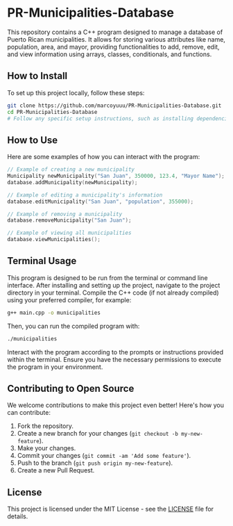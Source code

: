 # PR-Municipalities-Database

This repository contains a C++ program designed to manage a database of Puerto Rican municipalities. It allows for storing various attributes like name, population, area, and mayor, providing functionalities to add, remove, edit, and view information using arrays, classes, conditionals, and functions.

## How to Install

To set up this project locally, follow these steps:

```bash
git clone https://github.com/marcoyuuu/PR-Municipalities-Database.git
cd PR-Municipalities-Database
# Follow any specific setup instructions, such as installing dependencies or compiling the program
```

## How to Use

Here are some examples of how you can interact with the program:

```cpp
// Example of creating a new municipality
Municipality newMunicipality("San Juan", 350000, 123.4, "Mayor Name");
database.addMunicipality(newMunicipality);

// Example of editing a municipality's information
database.editMunicipality("San Juan", "population", 355000);

// Example of removing a municipality
database.removeMunicipality("San Juan");

// Example of viewing all municipalities
database.viewMunicipalities();
```

## Terminal Usage

This program is designed to be run from the terminal or command line interface. After installing and setting up the project, navigate to the project directory in your terminal. Compile the C++ code (if not already compiled) using your preferred compiler, for example:

```bash
g++ main.cpp -o municipalities
```

Then, you can run the compiled program with:

```bash
./municipalities
```

Interact with the program according to the prompts or instructions provided within the terminal. Ensure you have the necessary permissions to execute the program in your environment.


## Contributing to Open Source

We welcome contributions to make this project even better! Here's how you can contribute:

1. Fork the repository.
2. Create a new branch for your changes (`git checkout -b my-new-feature`).
3. Make your changes.
4. Commit your changes (`git commit -am 'Add some feature'`).
5. Push to the branch (`git push origin my-new-feature`).
6. Create a new Pull Request.

## License

This project is licensed under the MIT License - see the [LICENSE](LICENSE) file for details.

